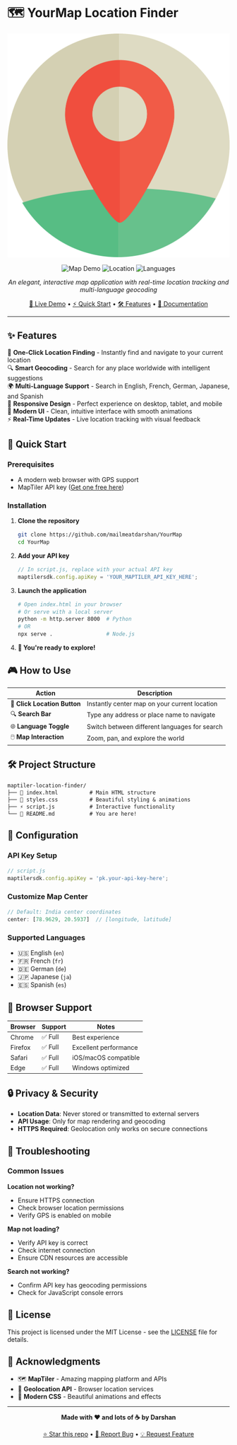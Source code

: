 # 🗺️ YourMap Location Finder

![logo](./logo.png)
<div align="center">

![Map Demo](https://img.shields.io/badge/Map-Interactive-blue?style=for-the-badge&logo=leaflet)
![Location](https://img.shields.io/badge/GPS-Enabled-green?style=for-the-badge&logo=googlemaps)
![Languages](https://img.shields.io/badge/Multi-Language-orange?style=for-the-badge&logo=google-translate)

*An elegant, interactive map application with real-time location tracking and multi-language geocoding*

[🚀 Live Demo](#demo) • [⚡ Quick Start](#quick-start) • [🛠️ Features](#features) • [📖 Documentation](#documentation)

</div>

---

## ✨ Features

🎯 **One-Click Location Finding** - Instantly find and navigate to your current location  
🔍 **Smart Geocoding** - Search for any place worldwide with intelligent suggestions  
🌍 **Multi-Language Support** - Search in English, French, German, Japanese, and Spanish  
📱 **Responsive Design** - Perfect experience on desktop, tablet, and mobile  
🎨 **Modern UI** - Clean, intuitive interface with smooth animations  
⚡ **Real-Time Updates** - Live location tracking with visual feedback  

## 🚀 Quick Start

### Prerequisites
- A modern web browser with GPS support
- MapTiler API key ([Get one free here](https://www.maptiler.com/))

### Installation

1. **Clone the repository**
   ```bash
   git clone https://github.com/mailmeatdarshan/YourMap
   cd YourMap
   ```

2. **Add your API key**
   ```javascript
   // In script.js, replace with your actual API key
   maptilersdk.config.apiKey = 'YOUR_MAPTILER_API_KEY_HERE';
   ```

3. **Launch the application**
   ```bash
   # Open index.html in your browser
   # Or serve with a local server
   python -m http.server 8000  # Python
   # OR
   npx serve .                 # Node.js
   ```

4. **🎉 You're ready to explore!**

## 🎮 How to Use

| Action | Description |
|--------|-------------|
| 📍 **Click Location Button** | Instantly center map on your current location |
| 🔍 **Search Bar** | Type any address or place name to navigate |
| 🌐 **Language Toggle** | Switch between different languages for search |
| 🖱️ **Map Interaction** | Zoom, pan, and explore the world |

## 🛠️ Project Structure

```
maptiler-location-finder/
├── 📄 index.html          # Main HTML structure
├── 🎨 styles.css          # Beautiful styling & animations  
├── ⚡ script.js           # Interactive functionality
└── 📖 README.md           # You are here!
```

## 🔧 Configuration

### API Key Setup
```javascript
// script.js
maptilersdk.config.apiKey = 'pk.your-api-key-here';
```

### Customize Map Center
```javascript
// Default: India center coordinates  
center: [78.9629, 20.5937]  // [longitude, latitude]
```

### Supported Languages
- 🇺🇸 English (`en`)
- 🇫🇷 French (`fr`)  
- 🇩🇪 German (`de`)
- 🇯🇵 Japanese (`ja`)
- 🇪🇸 Spanish (`es`)

## 📱 Browser Support

| Browser | Support | Notes |
|---------|---------|-------|
| Chrome | ✅ Full | Best experience |
| Firefox | ✅ Full | Excellent performance |
| Safari | ✅ Full | iOS/macOS compatible |
| Edge | ✅ Full | Windows optimized |

## 🔒 Privacy & Security

- **Location Data**: Never stored or transmitted to external servers
- **API Usage**: Only for map rendering and geocoding
- **HTTPS Required**: Geolocation only works on secure connections

## 🐛 Troubleshooting

### Common Issues

**Location not working?**
- Ensure HTTPS connection
- Check browser location permissions
- Verify GPS is enabled on mobile

**Map not loading?**
- Verify API key is correct
- Check internet connection
- Ensure CDN resources are accessible

**Search not working?**
- Confirm API key has geocoding permissions
- Check for JavaScript console errors

## 📄 License

This project is licensed under the MIT License - see the [LICENSE](LICENSE) file for details.

## 🙏 Acknowledgments

- 🗺️ **MapTiler** - Amazing mapping platform and APIs
- 📍 **Geolocation API** - Browser location services
- 🎨 **Modern CSS** - Beautiful animations and effects


---

<div align="center">

**Made with ❤️ and lots of ☕ by Darshan**

[⭐ Star this repo](https://github.com/mailmeatdarshan/YourMap) • [🐛 Report Bug](https://github.com/mailmeatdarshan/YourMap/issues) • [💡 Request Feature](https://github.com/mailmeatdarshan/YourMap/issues)

</div>